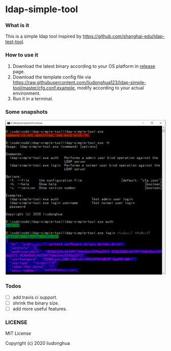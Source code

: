 # ldap-simple-tool

### What is it

This is a simple ldap tool inspired by https://github.com/shanghai-edu/ldap-test-tool.

### How to use it

1. Download the latest binary according to your OS platform in [release](https://github.com/liudonghua123/ldap-simple-tool/releases) page.
2. Download the template config file via https://raw.githubusercontent.com/liudonghua123/ldap-simple-tool/master/cfg.conf.example, modify according to your actual environment.
3. Run it in a terminal.

### Some snapshots

![quickstart](resources/quickstart.png)

### Todos

- [ ] add travis ci support.
- [ ] shrink the binary size.
- [ ] add more useful features.

### LICENSE

MIT License

Copyright (c) 2020 liudonghua
